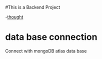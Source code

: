 #This is a Backend Project

-[thought]()

<h1>data base connection</h1>
<p>Connect with mongoDB atlas data base</p>
